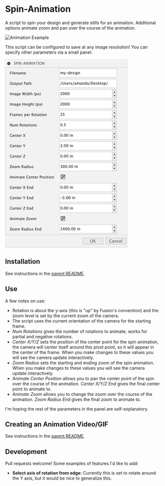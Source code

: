 # Spin-Animation
A script to spin your design and generate stills for an animation.  Additional options animate zoom and pan over the course of the animation.

![Animation Example](docs/animation.gif)

This script can be configured to save at any image resolution!  You can specify other parameters via a small panel:

![Plugin Panel](docs/panel.png)


## Installation

See instructions in the [parent README](https://github.com/amandaghassaei/Fusion360-Scripts#installation).


## Use

A few notes on use:

- Rotation is about the y-axis (this is "up" by Fusion's convention) and the zoom level is set by the current zoom of the camera.
- The script uses the current orientation of the camera for the starting frame.
- *Num Rotations* gives the number of rotations to animate, works for partial and negative rotations.
- *Center X/Y/Z* sets the position of the center point for the spin animation, the camera will center itself around this pivot point, so it will appear in the center of the frame.  When you make changes to these values you will see the camera update interactively.
- *Zoom Radius* sets the starting and ending zoom of the spin animation.  When you make changes to these values you will see the camera update interactively.
- *Animate Center Position* allows you to pan the center point of the spin over the course of the animation.  *Center X/Y/Z End* gives the final center point to animate to.
- *Animate Zoom* allows you to change the zoom over the course of the animation.  *Zoom Radius End* gives the final zoom to animate to.

I'm hoping the rest of the parameters in the panel are self-explanatory.


## Creating an Animation Video/GIF

See instructions in the [parent README](https://github.com/amandaghassaei/Fusion360-Scripts#creating-an-animation-video).


## Development

Pull requests welcome!  Some examples of features I'd like to add:

- **Select axis of rotation from edge**: Currently this is set to rotate around the Y axis, but it would be nice to generalize this.